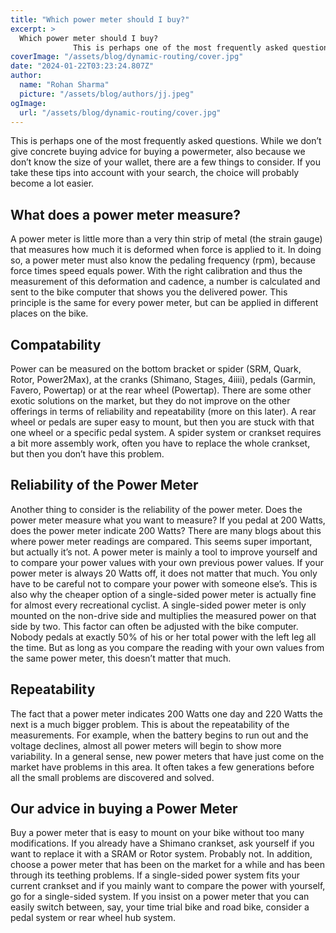 ```yaml
---
title: "Which power meter should I buy?"
excerpt: >
  Which power meter should I buy?
              This is perhaps one of the most frequently asked questions. While we don’t give concrete buying advice for buying a powermeter, also because we don’t know t
coverImage: "/assets/blog/dynamic-routing/cover.jpg"
date: "2024-01-22T03:23:24.807Z"
author:
  name: "Rohan Sharma"
  picture: "/assets/blog/authors/jj.jpeg"
ogImage:
  url: "/assets/blog/dynamic-routing/cover.jpg"
---
```


This is perhaps one of the most frequently asked questions. While we don’t give concrete buying advice for buying a powermeter, also because we don’t know the size of your wallet, there are a few things to consider. If you take these tips into account with your search, the choice will probably become a lot easier.


## What does a power meter measure?

A power meter is little more than a very thin strip of metal (the strain gauge) that measures how much it is deformed when force is applied to it. In doing so, a power meter must also know the pedaling frequency (rpm), because force times speed equals power. With the right calibration and thus the measurement of this deformation and cadence, a number is calculated and sent to the bike computer that shows you the delivered power. This principle is the same for every power meter, but can be applied in different places on the bike.


## Compatability

Power can be measured on the bottom bracket or spider (SRM, Quark, Rotor, Power2Max), at the cranks (Shimano, Stages, 4iiii), pedals (Garmin, Favero, Powertap) or at the rear wheel (Powertap). There are some other exotic solutions on the market, but they do not improve on the other offerings in terms of reliability and repeatability (more on this later). A rear wheel or pedals are super easy to mount, but then you are stuck with that one wheel or a specific pedal system. A spider system or crankset requires a bit more assembly work, often you have to replace the whole crankset, but then you don’t have this problem.


## Reliability of the Power Meter

Another thing to consider is the reliability of the power meter. Does the power meter measure what you want to measure? If you pedal at 200 Watts, does the power meter indicate 200 Watts? There are many blogs about this where power meter readings are compared. This seems super important, but actually it’s not. A power meter is mainly a tool to improve yourself and to compare your power values with your own previous power values. If your power meter is always 20 Watts off, it does not matter that much. You only have to be careful not to compare your power with someone else’s. This is also why the cheaper option of a single-sided power meter is actually fine for almost every recreational cyclist. A single-sided power meter is only mounted on the non-drive side and multiplies the measured power on that side by two. This factor can often be adjusted with the bike computer. Nobody pedals at exactly 50% of his or her total power with the left leg all the time. But as long as you compare the reading with your own values from the same power meter, this doesn’t matter that much.


## Repeatability

The fact that a power meter indicates 200 Watts one day and 220 Watts the next is a much bigger problem. This is about the repeatability of the measurements. For example, when the battery begins to run out and the voltage declines, almost all power meters will begin to show more variability. In a general sense, new power meters that have just come on the market have problems in this area. It often takes a few generations before all the small problems are discovered and solved.


## Our advice in buying a Power Meter

Buy a power meter that is easy to mount on your bike without too many modifications. If you already have a Shimano crankset, ask yourself if you want to replace it with a SRAM or Rotor system. Probably not. In addition, choose a power meter that has been on the market for a while and has been through its teething problems. If a single-sided power system fits your current crankset and if you mainly want to compare the power with yourself, go for a single-sided system. If you insist on a power meter that you can easily switch between, say, your time trial bike and road bike, consider a pedal system or rear wheel hub system.
